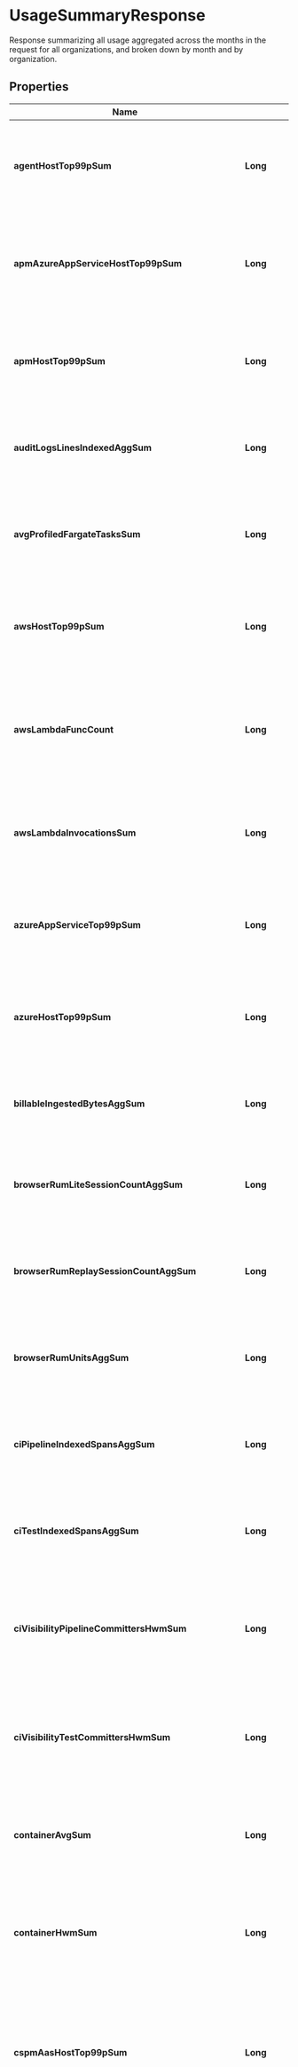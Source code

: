 # UsageSummaryResponse

Response summarizing all usage aggregated across the months in the request for all organizations, and broken down by month and by organization.

## Properties

| Name                                           | Type                                                    | Description                                                                                                                                                         | Notes      |
| ---------------------------------------------- | ------------------------------------------------------- | ------------------------------------------------------------------------------------------------------------------------------------------------------------------- | ---------- |
| **agentHostTop99pSum**                         | **Long**                                                | Shows the 99th percentile of all agent hosts over all hours in the current months for all organizations.                                                            | [optional] |
| **apmAzureAppServiceHostTop99pSum**            | **Long**                                                | Shows the 99th percentile of all Azure app services using APM over all hours in the current months all organizations.                                               | [optional] |
| **apmHostTop99pSum**                           | **Long**                                                | Shows the 99th percentile of all distinct APM hosts over all hours in the current months for all organizations.                                                     | [optional] |
| **auditLogsLinesIndexedAggSum**                | **Long**                                                | Shows the sum of all audit logs lines indexed over all hours in the current months for all organizations.                                                           | [optional] |
| **avgProfiledFargateTasksSum**                 | **Long**                                                | Shows the average of all profiled Fargate tasks over all hours in the current months for all organizations.                                                         | [optional] |
| **awsHostTop99pSum**                           | **Long**                                                | Shows the 99th percentile of all AWS hosts over all hours in the current months for all organizations.                                                              | [optional] |
| **awsLambdaFuncCount**                         | **Long**                                                | Shows the average of the number of functions that executed 1 or more times each hour in the current months for all organizations.                                   | [optional] |
| **awsLambdaInvocationsSum**                    | **Long**                                                | Shows the sum of all AWS Lambda invocations over all hours in the current months for all organizations.                                                             | [optional] |
| **azureAppServiceTop99pSum**                   | **Long**                                                | Shows the 99th percentile of all Azure app services over all hours in the current months for all organizations.                                                     | [optional] |
| **azureHostTop99pSum**                         | **Long**                                                | Shows the 99th percentile of all Azure hosts over all hours in the current months for all organizations.                                                            | [optional] |
| **billableIngestedBytesAggSum**                | **Long**                                                | Shows the sum of all log bytes ingested over all hours in the current months for all organizations.                                                                 | [optional] |
| **browserRumLiteSessionCountAggSum**           | **Long**                                                | Shows the sum of all browser lite sessions over all hours in the current months for all organizations.                                                              | [optional] |
| **browserRumReplaySessionCountAggSum**         | **Long**                                                | Shows the sum of all browser replay sessions over all hours in the current months for all organizations.                                                            | [optional] |
| **browserRumUnitsAggSum**                      | **Long**                                                | Shows the sum of all browser RUM units over all hours in the current months for all organizations.                                                                  | [optional] |
| **ciPipelineIndexedSpansAggSum**               | **Long**                                                | Shows the sum of all CI pipeline indexed spans over all hours in the current months for all organizations.                                                          | [optional] |
| **ciTestIndexedSpansAggSum**                   | **Long**                                                | Shows the sum of all CI test indexed spans over all hours in the current months for all organizations.                                                              | [optional] |
| **ciVisibilityPipelineCommittersHwmSum**       | **Long**                                                | Shows the high-water mark of all CI visibility pipeline committers over all hours in the current months for all organizations.                                      | [optional] |
| **ciVisibilityTestCommittersHwmSum**           | **Long**                                                | Shows the high-water mark of all CI visibility test committers over all hours in the current months for all organizations.                                          | [optional] |
| **containerAvgSum**                            | **Long**                                                | Shows the average of all distinct containers over all hours in the current months for all organizations.                                                            | [optional] |
| **containerHwmSum**                            | **Long**                                                | Shows the sum of the high-water marks of all distinct containers over all hours in the current months for all organizations.                                        | [optional] |
| **cspmAasHostTop99pSum**                       | **Long**                                                | Shows the 99th percentile of all Cloud Security Posture Management Azure app services hosts over all hours in the current months for all organizations.             | [optional] |
| **cspmAzureHostTop99pSum**                     | **Long**                                                | Shows the 99th percentile of all Cloud Security Posture Management Azure hosts over all hours in the current months for all organizations.                          | [optional] |
| **cspmContainerAvgSum**                        | **Long**                                                | Shows the average number of Cloud Security Posture Management containers over all hours in the current months for all organizations.                                | [optional] |
| **cspmContainerHwmSum**                        | **Long**                                                | Shows the sum of the the high-water marks of Cloud Security Posture Management containers over all hours in the current months for all organizations.               | [optional] |
| **cspmHostTop99pSum**                          | **Long**                                                | Shows the 99th percentile of all Cloud Security Posture Management hosts over all hours in the current months for all organizations.                                | [optional] |
| **customTsSum**                                | **Long**                                                | Shows the average number of distinct custom metrics over all hours in the current months for all organizations.                                                     | [optional] |
| **cwsContainersAvgSum**                        | **Long**                                                | Shows the average of all distinct Cloud Workload Security containers over all hours in the current months for all organizations.                                    | [optional] |
| **cwsHostTop99pSum**                           | **Long**                                                | Shows the 99th percentile of all Cloud Workload Security hosts over all hours in the current months for all organizations.                                          | [optional] |
| **dbmHostTop99pSum**                           | **Long**                                                | Shows the 99th percentile of all Database Monitoring hosts over all hours in the current month for all organizations.                                               | [optional] |
| **dbmQueriesAvgSum**                           | **Long**                                                | Shows the average of all distinct Database Monitoring Normalized Queries over all hours in the current month for all organizations.                                 | [optional] |
| **endDate**                                    | **OffsetDateTime**                                      | Shows the last date of usage in the current months for all organizations.                                                                                           | [optional] |
| **fargateTasksCountAvgSum**                    | **Long**                                                | Shows the average of all Fargate tasks over all hours in the current months for all organizations.                                                                  | [optional] |
| **fargateTasksCountHwmSum**                    | **Long**                                                | Shows the sum of the high-water marks of all Fargate tasks over all hours in the current months for all organizations.                                              | [optional] |
| **gcpHostTop99pSum**                           | **Long**                                                | Shows the 99th percentile of all GCP hosts over all hours in the current months for all organizations.                                                              | [optional] |
| **herokuHostTop99pSum**                        | **Long**                                                | Shows the 99th percentile of all Heroku dynos over all hours in the current months for all organizations.                                                           | [optional] |
| **incidentManagementMonthlyActiveUsersHwmSum** | **Long**                                                | Shows sum of the the high-water marks of incident management monthly active users in the current months for all organizations.                                      | [optional] |
| **indexedEventsCountAggSum**                   | **Long**                                                | Shows the sum of all log events indexed over all hours in the current months for all organizations.                                                                 | [optional] |
| **infraHostTop99pSum**                         | **Long**                                                | Shows the 99th percentile of all distinct infrastructure hosts over all hours in the current months for all organizations.                                          | [optional] |
| **ingestedEventsBytesAggSum**                  | **Long**                                                | Shows the sum of all log bytes ingested over all hours in the current months for all organizations.                                                                 | [optional] |
| **iotDeviceAggSum**                            | **Long**                                                | Shows the sum of all IoT devices over all hours in the current months for all organizations.                                                                        | [optional] |
| **iotDeviceTop99pSum**                         | **Long**                                                | Shows the 99th percentile of all IoT devices over all hours in the current months of all organizations.                                                             | [optional] |
| **lastUpdated**                                | **OffsetDateTime**                                      | Shows the the most recent hour in the current months for all organizations for which all usages were calculated.                                                    | [optional] |
| **liveIndexedEventsAggSum**                    | **Long**                                                | Shows the sum of all live logs indexed over all hours in the current months for all organizations (data available as of December 1, 2020).                          | [optional] |
| **liveIngestedBytesAggSum**                    | **Long**                                                | Shows the sum of all live logs bytes ingested over all hours in the current months for all organizations (data available as of December 1, 2020).                   | [optional] |
| **logsByRetention**                            | [**LogsByRetention**](LogsByRetention.md)               |                                                                                                                                                                     | [optional] |
| **mobileRumLiteSessionCountAggSum**            | **Long**                                                | Shows the sum of all mobile lite sessions over all hours in the current months for all organizations.                                                               | [optional] |
| **mobileRumSessionCountAggSum**                | **Long**                                                | Shows the sum of all mobile RUM Sessions over all hours in the current months for all organizations.                                                                | [optional] |
| **mobileRumSessionCountAndroidAggSum**         | **Long**                                                | Shows the sum of all mobile RUM Sessions on Android over all hours in the current months for all organizations.                                                     | [optional] |
| **mobileRumSessionCountIosAggSum**             | **Long**                                                | Shows the sum of all mobile RUM Sessions on iOS over all hours in the current months for all organizations.                                                         | [optional] |
| **mobileRumUnitsAggSum**                       | **Long**                                                | Shows the sum of all mobile RUM units over all hours in the current months for all organizations.                                                                   | [optional] |
| **netflowIndexedEventsCountAggSum**            | **Long**                                                | Shows the sum of all Network flows indexed over all hours in the current months for all organizations.                                                              | [optional] |
| **npmHostTop99pSum**                           | **Long**                                                | Shows the 99th percentile of all distinct Networks hosts over all hours in the current months for all organizations.                                                | [optional] |
| **onlineArchiveEventsCountAggSum**             | **Long**                                                | Sum of all online archived events over all hours in the current months for all organizations.                                                                       | [optional] |
| **opentelemetryHostTop99pSum**                 | **Long**                                                | Shows the 99th percentile of all hosts reported by the Datadog exporter for the OpenTelemetry Collector over all hours in the current months for all organizations. | [optional] |
| **profilingContainerAgentCountAvg**            | **Long**                                                | Shows the average number of profiled containers over all hours in the current months for all organizations.                                                         | [optional] |
| **profilingHostCountTop99pSum**                | **Long**                                                | Shows the 99th percentile of all profiled hosts over all hours in the current months for all organizations.                                                         | [optional] |
| **rehydratedIndexedEventsAggSum**              | **Long**                                                | Shows the sum of all rehydrated logs indexed over all hours in the current months for all organizations (data available as of December 1, 2020).                    | [optional] |
| **rehydratedIngestedBytesAggSum**              | **Long**                                                | Shows the sum of all rehydrated logs bytes ingested over all hours in the current months for all organizations (data available as of December 1, 2020).             | [optional] |
| **rumBrowserAndMobileSessionCount**            | **Long**                                                | Shows the sum of all mobile sessions and all browser lite and legacy sessions over all hours in the current month for all organizations.                            | [optional] |
| **rumSessionCountAggSum**                      | **Long**                                                | Shows the sum of all browser RUM Lite Sessions over all hours in the current months for all organizations.                                                          | [optional] |
| **rumTotalSessionCountAggSum**                 | **Long**                                                | Shows the sum of RUM Sessions (browser and mobile) over all hours in the current months for all organizations.                                                      | [optional] |
| **rumUnitsAggSum**                             | **Long**                                                | Shows the sum of all browser and mobile RUM units over all hours in the current months for all organizations.                                                       | [optional] |
| **sdsLogsScannedBytesSum**                     | **Long**                                                | Shows the sum of all bytes scanned of logs usage by the Sensitive Data Scanner over all hours in the current month for all organizations.                           | [optional] |
| **sdsTotalScannedBytesSum**                    | **Long**                                                | Shows the sum of all bytes scanned across all usage types by the Sensitive Data Scanner over all hours in the current month for all organizations.                  | [optional] |
| **startDate**                                  | **OffsetDateTime**                                      | Shows the first date of usage in the current months for all organizations.                                                                                          | [optional] |
| **syntheticsBrowserCheckCallsCountAggSum**     | **Long**                                                | Shows the sum of all Synthetic browser tests over all hours in the current months for all organizations.                                                            | [optional] |
| **syntheticsCheckCallsCountAggSum**            | **Long**                                                | Shows the sum of all Synthetic API tests over all hours in the current months for all organizations.                                                                | [optional] |
| **traceSearchIndexedEventsCountAggSum**        | **Long**                                                | Shows the sum of all Indexed Spans indexed over all hours in the current months for all organizations.                                                              | [optional] |
| **twolIngestedEventsBytesAggSum**              | **Long**                                                | Shows the sum of all tracing without limits bytes ingested over all hours in the current months for all organizations.                                              | [optional] |
| **usage**                                      | [**List&lt;UsageSummaryDate&gt;**](UsageSummaryDate.md) | An array of objects regarding hourly usage.                                                                                                                         | [optional] |
| **vsphereHostTop99pSum**                       | **Long**                                                | Shows the 99th percentile of all vSphere hosts over all hours in the current months for all organizations.                                                          | [optional] |
